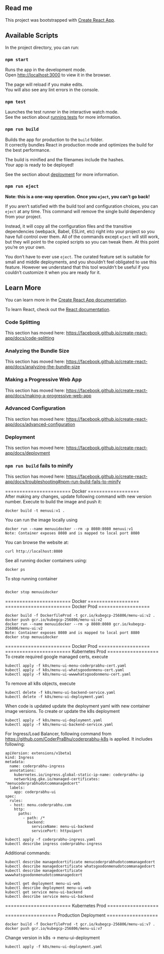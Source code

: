## Read me
This project was bootstrapped with [Create React App](https://github.com/facebook/create-react-app).

## Available Scripts

In the project directory, you can run:

### `npm start`

Runs the app in the development mode.<br />
Open [http://localhost:3000](http://localhost:3000) to view it in the browser.

The page will reload if you make edits.<br />
You will also see any lint errors in the console.

### `npm test`

Launches the test runner in the interactive watch mode.<br />
See the section about [running tests](https://facebook.github.io/create-react-app/docs/running-tests) for more information.

### `npm run build`

Builds the app for production to the `build` folder.<br />
It correctly bundles React in production mode and optimizes the build for the best performance.

The build is minified and the filenames include the hashes.<br />
Your app is ready to be deployed!

See the section about [deployment](https://facebook.github.io/create-react-app/docs/deployment) for more information.

### `npm run eject`

**Note: this is a one-way operation. Once you `eject`, you can’t go back!**

If you aren’t satisfied with the build tool and configuration choices, you can `eject` at any time. This command will remove the single build dependency from your project.

Instead, it will copy all the configuration files and the transitive dependencies (webpack, Babel, ESLint, etc) right into your project so you have full control over them. All of the commands except `eject` will still work, but they will point to the copied scripts so you can tweak them. At this point you’re on your own.

You don’t have to ever use `eject`. The curated feature set is suitable for small and middle deployments, and you shouldn’t feel obligated to use this feature. However we understand that this tool wouldn’t be useful if you couldn’t customize it when you are ready for it.

## Learn More

You can learn more in the [Create React App documentation](https://facebook.github.io/create-react-app/docs/getting-started).

To learn React, check out the [React documentation](https://reactjs.org/).

### Code Splitting

This section has moved here: <https://facebook.github.io/create-react-app/docs/code-splitting>

### Analyzing the Bundle Size

This section has moved here: <https://facebook.github.io/create-react-app/docs/analyzing-the-bundle-size>

### Making a Progressive Web App

This section has moved here: <https://facebook.github.io/create-react-app/docs/making-a-progressive-web-app>

### Advanced Configuration

This section has moved here: <https://facebook.github.io/create-react-app/docs/advanced-configuration>

### Deployment

This section has moved here: <https://facebook.github.io/create-react-app/docs/deployment>

### `npm run build` fails to minify

This section has moved here: <https://facebook.github.io/create-react-app/docs/troubleshooting#npm-run-build-fails-to-minify>

======================= Docker ==================  
After making any changes, update following command with new version number.
Execute to build the image and push it:  

````
docker build -t menuui:v1 .  
````

You can run the image locally using

````
docker run --name menuuidocker --rm -p 8080:8080 menuui:v1
Note: Container exposes 8080 and is mapped to local port 8080
````

You can browse the website at:

````
curl http://localhost:8080
````

See all running docker containers using:

````
docker ps
````

To stop running container

````

docker stop menuuidocker
````

======================= Docker ==================  
======================= Docker Prod ==================  

````
docker build -f DockerfileProd -t gcr.io/kubegcp-256806/menu-ui:v2 .    
docker push gcr.io/kubegcp-256806/menu-ui:v2 
docker run --name menuuidocker --rm -p 8080:8080 gcr.io/kubegcp-256806/menu-ui:v2  
Note: Container exposes 8080 and is mapped to local port 8880
docker stop menuuidocker  
````

======================= Docker Prod ==================  
======================= Kubernetes Prod ==================  
To create required google managed certs, execute

```` 
kubectl apply -f k8s/menu-ui-menu-coderprabhu-cert.yaml
kubectl apply -f k8s/menu-ui-whatsgoodonmenu-cert.yaml  
kubectl apply -f k8s/menu-ui-wwwwhatsgoodonmenu-cert.yaml
````

To remove all k8s objects, execute
````
kubectl delete -f k8s/menu-ui-backend-service.yaml  
kubectl delete -f k8s/menu-ui-deployment.yaml  
````

When code is updated update the deployment yaml with new 
container image versions.
To create or update the k8s deployment

````
kubectl apply -f k8s/menu-ui-deployment.yaml  
kubectl apply -f k8s/menu-ui-backend-service.yaml  
````

For Ingress/Load Balancer, following command from https://github.com/CoderPraBhu/coderprabhu-k8s is applied. 
It includes following: 

````
apiVersion: extensions/v1beta1
kind: Ingress
metadata:
  name: coderprabhu-ingress
  annotations:
    kubernetes.io/ingress.global-static-ip-name: coderprabhu-ip
    networking.gke.io/managed-certificates: "menucoderprabhudotcommanagedcert"
  labels:
    app: coderprabhu-ui
spec:
  rules:
  - host: menu.coderprabhu.com
    http:
      paths:
        - path: /*
          backend:
            serviceName: menu-ui-backend
            servicePort: httpuiport
````

````
kubectl apply -f coderprabhu-ingress.yaml
kubectl describe ingress coderprabhu-ingress
````

Additional commands:  

````
kubectl describe managedcertificate menucoderprabhudotcommanagedcert
kubectl describe managedcertificate whatsgoodonmenudotcommanagedcert
kubectl describe managedcertificate wwwwhatsgoodonmenudotcommanagedcert

kubectl get deployment menu-ui-web
kubectl describe deployment menu-ui-web
kubectl get service menu-ui-backend
kubectl describe service menu-ui-backend
````

======================= Kubernetes Prod ==================  

================== Production Deployment ==================

````
docker build -f DockerfileProd -t gcr.io/kubegcp-256806/menu-ui:v7 .
docker push gcr.io/kubegcp-256806/menu-ui:v7
````

Change version in k8s ->  menu-ui-deployment

````
kubectl apply -f k8s/menu-ui-deployment.yaml
````
